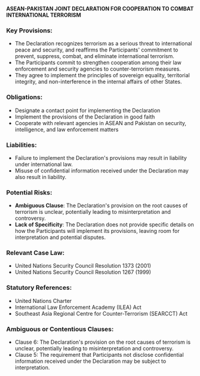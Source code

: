 **ASEAN-PAKISTAN JOINT DECLARATION FOR COOPERATION TO COMBAT INTERNATIONAL TERRORISM**

### Key Provisions:

*   The Declaration recognizes terrorism as a serious threat to international peace and security, and reaffirms the Participants' commitment to prevent, suppress, combat, and eliminate international terrorism.
*   The Participants commit to strengthen cooperation among their law enforcement and security agencies to counter-terrorism measures.
*   They agree to implement the principles of sovereign equality, territorial integrity, and non-interference in the internal affairs of other States.

### Obligations:

*   Designate a contact point for implementing the Declaration
*   Implement the provisions of the Declaration in good faith
*   Cooperate with relevant agencies in ASEAN and Pakistan on security, intelligence, and law enforcement matters

### Liabilities:

*   Failure to implement the Declaration's provisions may result in liability under international law.
*   Misuse of confidential information received under the Declaration may also result in liability.

### Potential Risks:

*   **Ambiguous Clause**: The Declaration's provision on the root causes of terrorism is unclear, potentially leading to misinterpretation and controversy.
*   **Lack of Specificity**: The Declaration does not provide specific details on how the Participants will implement its provisions, leaving room for interpretation and potential disputes.

### Relevant Case Law:

*   United Nations Security Council Resolution 1373 (2001)
*   United Nations Security Council Resolution 1267 (1999)

### Statutory References:

*   United Nations Charter
*   International Law Enforcement Academy (ILEA) Act
*   Southeast Asia Regional Centre for Counter-Terrorism (SEARCCT) Act

### Ambiguous or Contentious Clauses:

*   Clause 6: The Declaration's provision on the root causes of terrorism is unclear, potentially leading to misinterpretation and controversy.
*   Clause 5: The requirement that Participants not disclose confidential information received under the Declaration may be subject to interpretation.